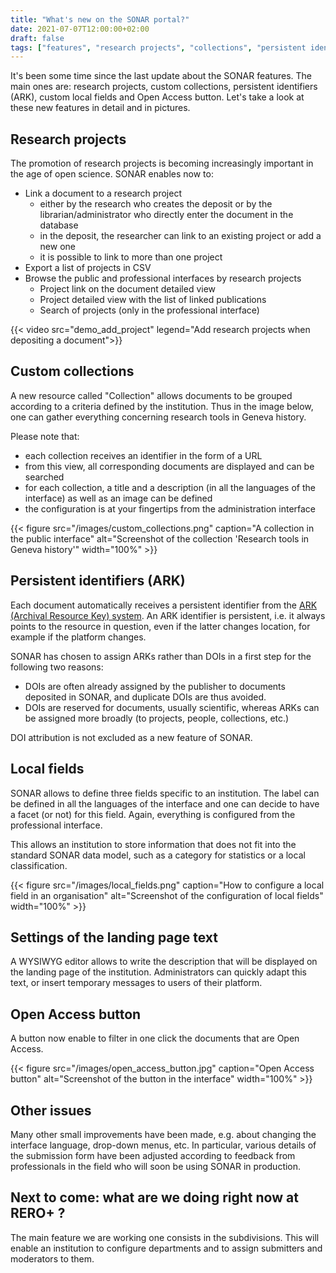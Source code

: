```yaml
---
title: "What's new on the SONAR portal?"
date: 2021-07-07T12:00:00+02:00
draft: false
tags: ["features", "research projects", "collections", "persistent identifiers", "local fields"]
---
```


It's been some time since the last update about the SONAR features. The main ones are: research projects, custom collections, persistent identifiers (ARK), custom local fields and Open Access button. Let's take a look at these new features in detail and in pictures.

<!--more-->

## Research projects

The promotion of research projects is becoming increasingly important in the age of open science. SONAR enables now to:

* Link a document to a research project
    * either by the research who creates the deposit or by the librarian/administrator who directly enter the document in the database
	* in the deposit, the researcher can link to an existing project or add a new one
	* it is possible to link to more than one project
* Export a list of projects in CSV
* Browse the public and professional interfaces by research projects
	* Project link on the document detailed view
	* Project detailed view with the list of linked publications
	* Search of projects (only in the professional interface)

{{< video src="demo_add_project" legend="Add research projects when depositing a document">}}

## Custom collections

A new resource called "Collection" allows documents to be grouped according to a criteria defined by the institution. Thus in the image below, one can gather everything concerning research tools in Geneva history.

Please note that:

* each collection receives an identifier in the form of a URL
* from this view, all corresponding documents are displayed and can be searched
* for each collection, a title and a description (in all the languages of the interface) as well as an image can be defined
* the configuration is at your fingertips from the administration interface

{{< figure src="/images/custom_collections.png" caption="A collection in the public interface" alt="Screenshot of the collection 'Research tools in Geneva history'" width="100%" >}}

## Persistent identifiers (ARK)

Each document automatically receives a persistent identifier from the [ARK (Archival Resource Key) system](https://en.wikipedia.org/wiki/Archival_Resource_Key). An ARK identifier is persistent, i.e. it always points to the resource in question, even if the latter changes location, for example if the platform changes.

SONAR has chosen to assign ARKs rather than DOIs in a first step for the following two reasons:

* DOIs are often already assigned by the publisher to documents deposited in SONAR, and duplicate DOIs are thus avoided.
* DOIs are reserved for documents, usually scientific, whereas ARKs can be assigned more broadly (to projects, people, collections, etc.)

DOI attribution is not excluded as a new feature of SONAR.

## Local fields

SONAR allows to define three fields specific to an institution. The label can be defined in all the languages of the interface and one can decide to have a facet (or not) for this field. Again, everything is configured from the professional interface.

This allows an institution to store information that does not fit into the standard SONAR data model, such as a category for statistics or a local classification.

{{< figure src="/images/local_fields.png" caption="How to configure a local field in an organisation" alt="Screenshot of the configuration of local fields" width="100%" >}}

## Settings of the landing page text

A WYSIWYG editor allows to write the description that will be displayed on the landing page of the institution. Administrators can quickly adapt this text, or insert temporary messages to users of their platform.

## Open Access button

A button now enable to filter in one click the documents that are Open Access.

{{< figure src="/images/open_access_button.jpg" caption="Open Access button" alt="Screenshot of the button in the interface" width="100%" >}}

## Other issues

Many other small improvements have been made, e.g. about changing the interface language, drop-down menus, etc. In particular, various details of the submission form have been adjusted according to feedback from professionals in the field who will soon be using SONAR in production.

## Next to come: what are we doing right now at RERO+ ?

The main feature we are working one consists in the subdivisions. This will enable an institution to configure departments and to assign submitters and moderators to them.
